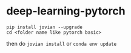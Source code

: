 # deep-learning-pytorch
```
pip install jovian --upgrade
cd <folder name like pytorch basic>
```
then do `jovian install` or `conda env update`